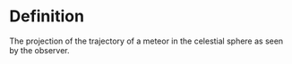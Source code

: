 # Definition

The projection of the trajectory of a meteor in the celestial sphere as
seen by the observer.
